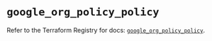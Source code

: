 # `google_org_policy_policy`

Refer to the Terraform Registry for docs: [`google_org_policy_policy`](https://registry.terraform.io/providers/hashicorp/google-beta/5.24.0/docs/resources/google_org_policy_policy).
